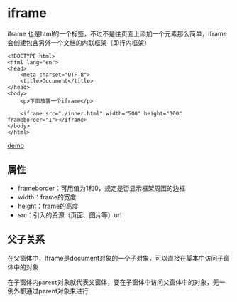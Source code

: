 # iframe

iframe 也是html的一个标签，不过不是往页面上添加一个元素那么简单，iframe 会创建包含另外一个文档的内联框架（即行内框架）

	<!DOCTYPE html>
	<html lang="en">
	<head>
		<meta charset="UTF-8">
		<title>Document</title>
	</head>
	<body>
		<p>下面放置一个iframe</p>

		<iframe src="./inner.html" width="500" height="300" frameborder="1"></iframe>
	</body>
	</html>


[demo](/demo/iframe.html)

## 属性

* frameborder：可用值为1和0，规定是否显示框架周围的边框
* width：frame的宽度
* height：frame的高度
* src：引入的资源（页面、图片等）url

## 父子关系

在父窗体中，Iframe是document对象的一个子对象，可以直接在脚本中访问子窗体中的对象

在子窗体内`parent`对象就代表父窗体，要在子窗体中访问父窗体中的对象，无一例外都通过parent对象来进行

